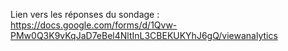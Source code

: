 Lien vers les réponses du sondage : 
https://docs.google.com/forms/d/1Qvw-PMw0Q3K9vKqJaD7eBel4NltInL3CBEKUKYhJ6gQ/viewanalytics